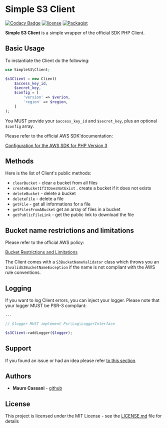 # Simple S3 Client

[![Codacy Badge](https://api.codacy.com/project/badge/Grade/c131920fb28d46ce8ee0a629099d2bdf)](https://app.codacy.com/app/mauretto78_2/simple-s3?utm_source=github.com&utm_medium=referral&utm_content=mauretto78/simple-s3&utm_campaign=Badge_Grade_Settings)
[![license](https://img.shields.io/github/license/mauretto78/simple-s3.svg)]()
[![Packagist](https://img.shields.io/packagist/v/mauretto78/simple-s3.svg)]()

**Simple S3 Client** is a simple wrapper of the official SDK PHP Client.

## Basic Usage

To instantiate the Client do the following:

```php
use SimpleS3\Client;

$s3Client = new Client(
    $access_key_id,
    $secret_key,
    $config = [
        'version' => $verion,
        'region' => $region,
    ]
);
```

You MUST provide your ```$access_key_id``` and ```$secret_key```, plus an optional ```$config``` array.

Please refer to the official AWS SDK'documentation:

[Configuration for the AWS SDK for PHP Version 3](https://docs.aws.amazon.com/en_us/sdk-for-php/v3/developer-guide/guide_configuration.html#credentials)

## Methods

Here is the list of Client's public methods:

* `clearBucket` - clear a bucket from all files
* `createBucketIfItDoesNotExist` . create a bucket if it does not exists
* `deleteBucket` - delete a bucket
* `deleteFile` - delete a file
* `getFile` - get all informations for a file
* `getFilesFromABucket` get an array of files in a bucket
* `getPublicFileLink` - get the public link to download the file

## Bucket name restrictions and limitations

Please refer to the official AWS policy:

[Bucket Restrictions and Limitations](https://docs.aws.amazon.com/en_us/AmazonS3/latest/dev/BucketRestrictions.html)

The Client comes with a ```S3BucketNameValidator``` class which throws you an ```InvalidS3BucketNameException``` if the name is not compliant with the AWS rule conventions. 

## Logging

If you want to log Client errors, you can inject your logger. Please note that your logger MUST be PSR-3 compliant:

```php
...

// $logger MUST implement Psr\Log\LoggerInterface

$s3Client->addLogger($logger); 
```

## Support

If you found an issue or had an idea please refer [to this section](https://github.com/mauretto78/simple-s3/issues).

## Authors

* **Mauro Cassani** - [github](https://github.com/mauretto78)

## License

This project is licensed under the MIT License - see the [LICENSE.md](LICENSE.md) file for details